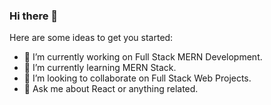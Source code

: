 ### Hi there 👋


<!-- **manav169/manav169** is a ✨ _special_ ✨ repository because its `README.md` (this file) appears on your GitHub profile. -->

Here are some ideas to get you started:

- 🔭 I’m currently working on Full Stack MERN Development.
- 🌱 I’m currently learning MERN Stack.
- 👯 I’m looking to collaborate on Full Stack Web Projects.
- 💬 Ask me about React or anything related.
<!-- - 📫 How to reach me: .
- 😄 Pronouns: ...
- ⚡ Fun fact: ... -->

